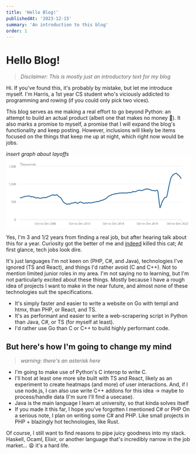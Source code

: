 ```yaml
---
title: 'Hello Blog!'
publishedAt: '2023-12-15'
summary: 'An introduction to this blog'
order: 1
---
```


# Hello Blog!
> *Disclaimer: This is mostly just an introductory text for my blog*

Hi. If you've found this, it's probably by mistake, but let me introduce myself. I'm Harris, a 1st year CS student who's viciously addicted to programming and rowing (if you could only pick two vices).

This blog serves as me making a real effort to go beyond Python: an attempt to build an actual product (albeit one that makes no money 🙁). It also marks a promise to myself, a promise that I will expand the blog's functionality and keep posting. However, inclusions will likely be items focused on the things that keep me up at night, which right now would be jobs.

*insert graph about layoffs*
![UK Vacancies 2023](/public/uk-vacancies-2023.png)

Yes, I'm 3 and 1/2 years from finding a real job, but after hearing talk about this for a year. Curiosity got the better of me and [indeed](https://uk.indeed.com/jobs?q=software+developer&l=United+Kingdom) killed this cat; At first glance, tech jobs look dire. 

It's just languages I'm not keen on (PHP, C#, and Java), technologies I've ignored (TS and React), and things I'd rather avoid (C and C++). Not to mention limited junior roles in my area. 
I'm not saying no to learning, but I'm not particularly excited about these things. Mostly because I have a rough idea of projects I want to make in the near future, and almost none of these technologies suit the specifications.
- It's simply faster and easier to write a website on Go with templ and htmx, than PHP, or React, and TS. 
- It's as performant and easier to write a web-scrapering script in Python than Java, C#, or TS (for myself at least). 
- I'd rather use Go than C or C++ to build highly performant code.

## But here's how I'm going to change my mind
> *warning: there's an asterisk here*
- I'm going to make use of Python's C interop to write C.
- I'll host at least one more site built with TS and React, likely as an experiment to create heatmaps (and more) of user interactions. And, if I use node.js, I can also use write C++ addons for this idea -> maybe to process/handle data (I'm sure I'll find a usecase).
- Java is the main language I learn at university, so that kinda solves itself
- If you made it this far, I hope you've forgotten I mentioned C# or PHP
On a serious note, I plan on writing some C# and PHP. Like small projects in PHP + blazingly hot technologies, like Rust.


Of course, I still want to find reasons to pipe juicy goodness into my stack. Haskell, Ocaml, Elixir, or another language that's incredibly narrow in the job market... 😩 it's a hard life.